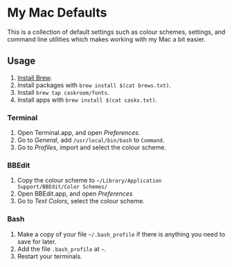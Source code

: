 # My Mac Defaults

This is a collection of default settings such as colour schemes, settings, and command line utilities which makes working with my Mac a bit easier.

## Usage

 1. [Install Brew](https://brew.sh).
 2. Install packages with `brew install $(cat brews.txt)`.
 3. Install `brew tap caskroom/fonts`.
 4. Install apps with `brew install $(cat casks.txt)`.

### Terminal

 1. Open Terminal.app, and open *Preferences*.
 2. Go to *General*, add `/usr/local/bin/bash` to `Command`.
 3. Go to *Profiles*, import and select the colour scheme.
 
### BBEdit

 1. Copy the colour scheme to `~/Library/Application Support/BBEdit/Color Schemes/`
 2. Open BBEdit.app, and open *Preferences*
 3. Go to *Text Colors*, select the colour scheme.

### Bash

 1. Make a copy of your file `~/.bash_profile` if there is anything you need to save for later.
 2. Add the file `.bash_profile` at `~`.
 3. Restart your terminals.
